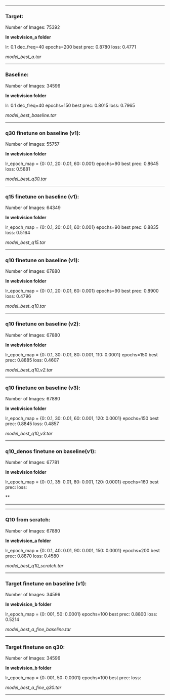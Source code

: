 -----------------------
### Target:
Number of Images: 75392

**In webvision_a folder**

lr: 0.1
dec_freq=40
epochs=200
best prec: 0.8780
loss: 0.4771

*model_best_a.tar*

-----------------------

### Baseline:
Number of Images: 34596

**In webvision folder**

lr: 0.1
dec_freq=40
epochs=150
best prec: 0.8015
loss: 0.7965

*model_best_baseline.tar*

-----------------------
### q30 finetune on baseline (v1):
Number of Images: 55757

**In webvision folder**

lr_epoch_map = {0: 0.1, 20: 0.01, 60: 0.001}
epochs=90
best prec: 0.8645
loss: 0.5881

*model_best_q30.tar*

-----------------------
### q15 finetune on baseline (v1):
Number of Images: 64349

**In webvision folder**

lr_epoch_map = {0: 0.1, 20: 0.01, 60: 0.001}
epochs=90
best prec: 0.8835
loss: 0.5164

*model_best_q15.tar*

-----------------------
### q10 finetune on baseline (v1):
Number of Images: 67880

**In webvision folder**

lr_epoch_map = {0: 0.1, 20: 0.01, 60: 0.001}
epochs=90
best prec: 0.8900
loss: 0.4796

*model_best_q10.tar*

-----------------------
### q10 finetune on baseline (v2):
Number of Images: 67880

**In webvision folder**

lr_epoch_map = {0: 0.1, 30: 0.01, 80: 0.001, 110: 0.0001}
epochs=150
best prec: 0.8885
loss: 0.4607

*model_best_q10_v2.tar*


-----------------------
### q10 finetune on baseline (v3):
Number of Images: 67880

**In webvision folder**

lr_epoch_map = {0: 0.1, 30: 0.01, 60: 0.001, 120: 0.0001}
epochs=150
best prec: 0.8845
loss: 0.4857

*model_best_q10_v3.tar*

-----------------------
### q10_denos finetune on baseline(v1):
Number of Images: 67781

**In webvision folder**

lr_epoch_map = {0: 0.1, 35: 0.01, 80: 0.001, 120: 0.0001}
epochs=160
best prec: 
loss: 

**

-----------------------

-----------------------




### Q10 from scratch:
Number of Images: 67880

**In webvision_a folder**

lr_epoch_map = {0: 0.1, 40: 0.01, 90: 0.001, 150: 0.0001}
epochs=200
best prec: 0.8870
loss: 0.4580

*model_best_q10_scratch.tar*

-----------------------
### Target finetune on baseline (v1):
Number of Images: 34596

**In webvision_b folder**

lr_epoch_map = {0: 001, 50: 0.0001}
epochs=100
best prec: 0.8800
loss: 0.5214

*model_best_a_fine_baseline.tar*

-----------------------
### Target finetune on q30:
Number of Images: 34596

**In webvision_b folder**

lr_epoch_map = {0: 001, 50: 0.0001}
epochs=100
best prec:
loss:

*model_best_a_fine_q30.tar*

-----------------------



